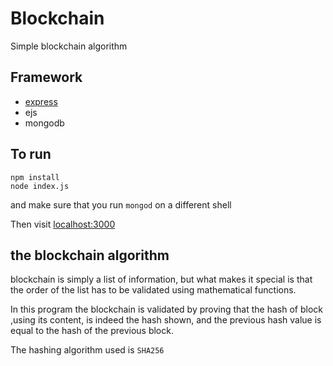 # Blockchain
Simple blockchain algorithm

## Framework
- [express](https://expressjs.com)
- ejs
- mongodb


## To run
```
npm install
node index.js
```
and make sure that you run  ``` mongod ``` on a different shell

Then visit [localhost:3000](https://localhost:3000)


## the blockchain algorithm
blockchain is simply a list of information, but what makes it special is that
the order of the list has to be validated using mathematical functions.

In this program the blockchain is validated by proving that the hash of block
,using its content, is indeed the hash shown, and the previous hash value is
equal to the hash of the previous block.

The hashing algorithm used is ``` SHA256 ```
